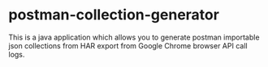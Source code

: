 postman-collection-generator
============================

This is a java application which allows you to generate postman importable json collections from HAR export from Google Chrome browser API call logs.
